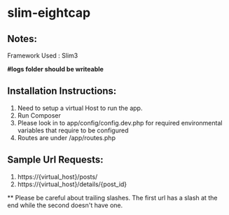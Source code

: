 # slim-eightcap

Notes:
-----
Framework Used : Slim3

**#logs folder should be writeable**

Installation Instructions:
-------------------------

1. Need to setup a virtual Host to run the app.
2. Run Composer
3. Please look in to app/config/config.dev.php for required environmental variables that require to be configured
4. Routes are under /app/routes.php


Sample Url Requests:
--------------------
1. https://{virtual_host}/posts/
2. https://{virtual_host}/details/{post_id}

** Please be careful about trailing slashes. The first url has a slash at the end while the second doesn't have one. 


